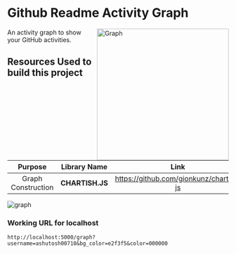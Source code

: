 # Github Readme Activity Graph

<img align="right" src="https://github.com/Ashutosh00710/github-readme-activity-graph/blob/main/asset/graph.jpg" alt="Graph" height=300/>

An activity graph to show your GitHub activities.

## Resources Used to build this project

|      Purpose       |  Library Name   |                   Link                    |
| :----------------: | :-------------: | :---------------------------------------: |
| Graph Construction | **CHARTISH.JS** | <https://github.com/gionkunz/chartist-js> |

<img src="https://activity-graph.herokuapp.com/Ashutosh00710" alt="graph"/>

### Working URL for localhost

`http://localhost:5000/graph?username=ashutosh00710&bg_color=e2f3f5&color=000000`
